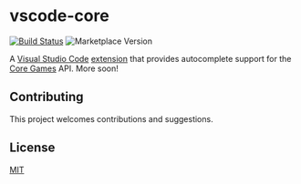 # vscode-core

[![Build Status](https://img.shields.io/github/workflow/status/ManticoreGamesInc/vscode-core/ci)](https://github.com/ManticoreGamesInc/vscode-core/actions?workflow=CI) ![Marketplace Version](https://vsmarketplacebadge.apphb.com/version/eg2.tslint.svg "Current Version")

A [Visual Studio Code](https://code.visualstudio.com/) [extension](https://marketplace.visualstudio.com/VSCode) that provides autocomplete support for the [Core Games](https://www.coregames.com) API. More soon!

## Contributing

This project welcomes contributions and suggestions.

## License

[MIT](LICENSE)
